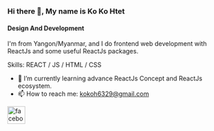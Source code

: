 ### Hi there 👋, My name is Ko Ko Htet
#### Design And Development
I'm from Yangon/Myanmar, and I do frontend web development with ReactJs and some useful ReactJs packages.

Skills: REACT / JS / HTML / CSS

- 🌱 I’m currently learning advance ReactJs Concept and ReactJs ecosystem. 
- 📫 How to reach me: kokoh6329@gmail.com 


[<img src='https://cdn.jsdelivr.net/npm/simple-icons@3.0.1/icons/facebook.svg' alt='facebook' height='40'>](https://www.facebook.com/https://www.facebook.com/kokohtettt/)  

